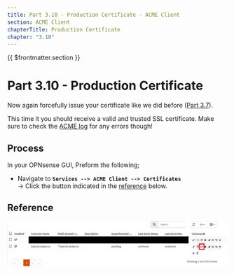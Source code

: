 ```yaml
---
title: Part 3.10 - Production Certificate - ACME Client
section: ACME Client
chapterTitle: Production Certificate
chapter: "3.10"
---
```


{{ $frontmatter.section }}
# Part 3.10 - Production Certificate

Now again forcefully issue your certificate like we did before ([Part 3.7](007-acme-certificates.md)).

This time it you should receive a valid and trusted SSL certificate. Make sure to check the [ACME log](008-acme-log.md) for any errors though!

## Process

In your OPNsense GUI, Preform the following;
- Navigate to **`Services --> ACME Client --> Certificates`**  
  -> Click the button indicated in the [reference](#reference) below.

## Reference
![P002-006-Dyn-DNS-OPNsense](assets/P003-007-ACME-Certificates.png)
